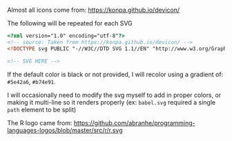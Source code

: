Almost all icons come from:
https://konpa.github.io/devicon/

The following will be repeated for each SVG

```html
<?xml version="1.0" encoding="utf-8"?>
<!-- source: Taken from https://konpa.github.io/devicon/ -->
<!DOCTYPE svg PUBLIC "-//W3C//DTD SVG 1.1//EN" "http://www.w3.org/Graphics/SVG/1.1/DTD/svg11.dtd">

<!-- SVG HERE -->
```

If the default color is black or not provided, I will recolor using a gradient of: `#5e42a6`, `#b74e91`. 

I will occasionally need to modify the svg myself to add in proper colors, or making it multi-line so it renders properly (ex: `babel.svg` required a single `path` element to be split)

The R logo came from: https://github.com/abranhe/programming-languages-logos/blob/master/src/r/r.svg

